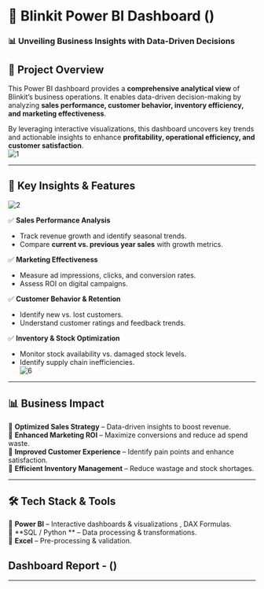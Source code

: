 # 🚀 Blinkit Power BI Dashboard  ([]([url](https://analystanirudh.github.io/Blinkit_Portfolio/)))

### 📊 **Unveiling Business Insights with Data-Driven Decisions**  

## 📌 **Project Overview**  
This Power BI dashboard provides a **comprehensive analytical view** of Blinkit’s business operations. It enables data-driven decision-making by analyzing **sales performance, customer behavior, inventory efficiency, and marketing effectiveness**.  

By leveraging interactive visualizations, this dashboard uncovers key trends and actionable insights to enhance **profitability, operational efficiency, and customer satisfaction**.  
![1](https://github.com/user-attachments/assets/b666bd21-7505-41aa-a092-4078fe2a1694)

---

## 🎯 **Key Insights & Features**  
![2](https://github.com/user-attachments/assets/8f1f0b9c-c106-447e-a2ef-866b2647ff1a)

✅ **Sales Performance Analysis**  
- Track revenue growth and identify seasonal trends.  
- Compare **current vs. previous year sales** with growth metrics.  

✅ **Marketing Effectiveness**  
- Measure ad impressions, clicks, and conversion rates.  
- Assess ROI on digital campaigns.  

✅ **Customer Behavior & Retention**  
- Identify new vs. lost customers.  
- Understand customer ratings and feedback trends.  

✅ **Inventory & Stock Optimization**  
- Monitor stock availability vs. damaged stock levels.  
- Identify supply chain inefficiencies.  
![6](https://github.com/user-attachments/assets/462ba363-b070-4c7a-9347-5a55ae5df4d3)

---

## 📊 **Business Impact**  
🔹 **Optimized Sales Strategy** – Data-driven insights to boost revenue.  
🔹 **Enhanced Marketing ROI** – Maximize conversions and reduce ad spend waste.  
🔹 **Improved Customer Experience** – Identify pain points and enhance satisfaction.  
🔹 **Efficient Inventory Management** – Reduce wastage and stock shortages.  

---

## 🛠 **Tech Stack & Tools**  
🔹 **Power BI** – Interactive dashboards & visualizations , DAX Formulas.  
🔹 **SQL / Python ** – Data processing & transformations.  
🔹 **Excel** – Pre-processing & validation.  

## **Dashboard Report -**  ([]([url](https://analystanirudh.github.io/Blinkit_Portfolio/)))

---

